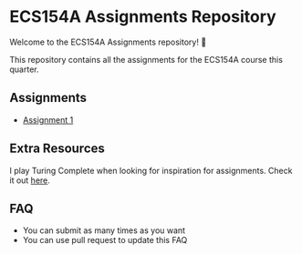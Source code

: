 # ECS154A Assignments Repository

Welcome to the ECS154A Assignments repository! 👋

This repository contains all the assignments for the ECS154A course this quarter.

## Assignments

- [Assignment 1](assignment1/assignment1.md)

## Extra Resources
I play Turing Complete when looking for inspiration for assignments. Check it out [here](https://store.steampowered.com/app/1444480/Turing_Complete/).

## FAQ
* You can submit as many times as you want
* You can use pull request to update this FAQ
